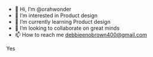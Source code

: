 - 👋 Hi, I’m @orahwonder
- 👀 I’m interested in Product design
- 🌱 I’m currently learning Product design
- 💞️ I’m looking to collaborate on great minds
- 📫 How to reach me debbieenobrown400@gmail.com

<!---
orahwonder/orahwonder is a ✨ special ✨ repository because its `README.md` (this file) appears on your GitHub profile.
You can click the Preview link to take a look at your changes.
--->
Yes
